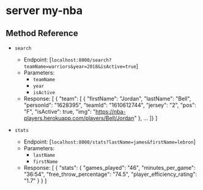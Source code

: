 # server my-nba

## Method Reference

- `search`

  - Endpoint:
    [`localhost:8000/search?teamName=warriors&year=2018&isActive=true`]
  - Parameters:
    - `teamName`
    - `year`
    - `isActive`
  - Response: [ {
    "team": [
    {
    "firstName": "Jordan",
    "lastName": "Bell",
    "personId": "1628395",
    "teamId": "1610612744",
    "jersey": "2",
    "pos": "F",
    "isActive": true,
    "img": "https://nba-players.herokuapp.com/players/Bell/Jordan"
    }, ... ]}
    ]

- `stats`

  - Endpoint:
    [`localhost:8000/stats?lastName=james&firstName=lebron`]
  - Parameters:
    - `lastName`
    - `firstName`
  - Response: [ {
    "stats": {
    "games_played": "46",
    "minutes_per_game": "36:54",
    "free_throw_percentage": "74.5",
    "player_efficiency_rating": "1.7"
    }
    }
    ]
